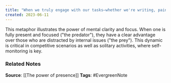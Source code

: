```yaml
---
title: "When we truly engage with our tasks—whether we're writing, painting, competing, or simply learning—we're like a predator in the wild, focused and ready, as opposed to being easy prey lost in internal distractions"
created: 2023-06-11
---
```


This metaphor illustrates the power of mental clarity and focus. When one is fully present and focused ("the predator"), they have a clear advantage over those who are distracted by internal issues ("the prey"). This dynamic is critical in competitive scenarios as well as solitary activities, where self-monitoring is key.

### Related Notes
**Source**: [[The power of presence]]
**Tags**: #EvergreenNote

